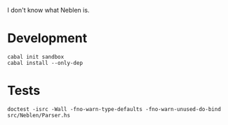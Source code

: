 I don't know what Neblen is.

# Development

```
cabal init sandbox
cabal install --only-dep
```

# Tests

```
doctest -isrc -Wall -fno-warn-type-defaults -fno-warn-unused-do-bind src/Neblen/Parser.hs
```
